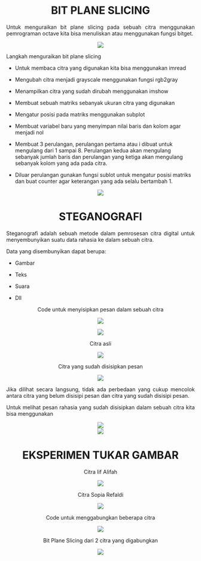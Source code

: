 <p><h1><center><b>BIT PLANE SLICING</b></center></h1></p>

<p align="justify">Untuk menguraikan bit plane slicing pada sebuah citra menggunakan pemrograman octave kita bisa menuliskan atau menggunakan fungsi bitget.
 
<p align="center"><img src="img/cdbit.png"></p>

<p align="justify">Langkah menguraikan bit plane slicing</p>

- Untuk membaca citra yang digunakan kita bisa menggunakan imread

- Mengubah citra menjadi grayscale menggunakan fungsi rgb2gray

- Menampilkan citra yang sudah dirubah menggunakan imshow

- Membuat sebuah matriks sebanyak ukuran citra yang digunakan

- Mengatur posisi pada matriks menggunakan subplot

- Membuat variabel baru yang menyimpan nilai baris dan kolom agar menjadi nol

- Membuat 3 perulangan, perulangan pertama atau i dibuat untuk mengulang dari 1 sampai 8. Perulangan kedua akan mengulang sebanyak jumlah baris dan perulangan yang ketiga akan mengulang sebanyak kolom yang ada pada citra.

- Diluar perulangan gunakan fungsi sublot untuk mengatur posisi matriks dan buat counter agar keterangan yang ada selalu bertambah 1.

<p align="center"><img src="img/bit.png"></p>

<p><h1><center><b>STEGANOGRAFI</b></center></h1></p>

<p align="justify">Steganografi adalah sebuah metode dalam pemrosesan citra digital untuk menyembunyikan suatu data rahasia ke dalam sebuah citra.</p>

Data yang disembunyikan dapat berupa:

- Gambar

- Teks

- Suara

- Dll

<p align="center">Code untuk menyisipkan pesan dalam sebuah citra</p>

<p align="center"><img src="img/cdstg.png"></p>

<p align="center"><img src="img/cdstg1.png"></p>

<p align="center">Citra asli</p>

<p align="center"><img src="img/lenna.jfif"></p>

<p align="center">Citra yang sudah disisipkan pesan</p>

<p align="center"><img src="img/hasil_baru.png"></p>

<p align="justify">Jika dilihat secara langsung, tidak ada perbedaan yang cukup mencolok antara citra yang belum disisipi pesan dan citra yang sudah disisipi pesan.</p>

<p align="justify">Untuk melihat pesan rahasia yang sudah disisipkan dalam sebuah citra kita bisa menggunakan</p>

<center><img src="img/rahasia.png"></center>

<center><img src="img/rahasia2.png"></center>

<p><h1><center><b>EKSPERIMEN TUKAR GAMBAR</b></center></h1></p>

<p align="center">Citra Iif Alifah</p>

<p align="center"><img src="img/iif.jpg"></p>

<p align="center">Citra Sopia Refaldi</p>

<p align="center"><img src="img/faldi.jpeg"></p>

<p align="center">Code untuk menggabungkan beberapa citra</p>

<p align="center"><img src="img/cdgabung.png"></p>

<p align="center">Bit Plane Slicing dari 2 citra yang digabungkan</p>

<p align="center"><img src="img/hasil.png"></p>


